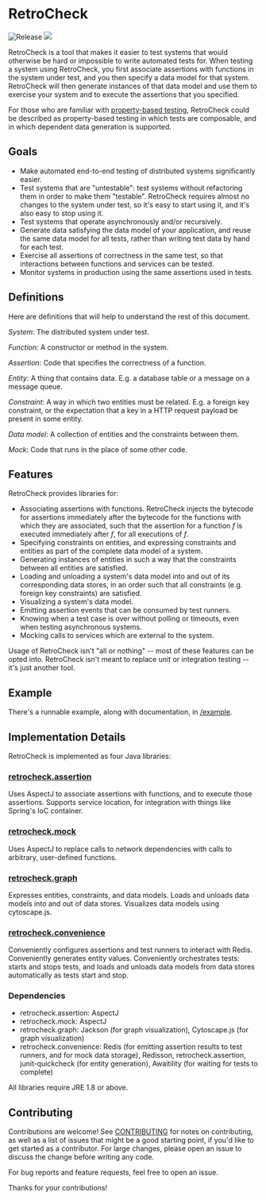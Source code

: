 # RetroCheck

![Release](https://github.com/tomakita/retrocheck/workflows/Release/badge.svg)
[![](https://jitpack.io/v/tomakita/RetroCheck.svg)](https://jitpack.io/#tomakita/RetroCheck)

RetroCheck is a tool that makes it easier to test systems that would otherwise be hard or impossible to write automated tests for.  When testing a system using RetroCheck, you first associate assertions with functions in the system under test, and you then specify a data model for that system.  RetroCheck will then generate instances of that data model and use them to exercise your system and to execute the assertions that you specified.

For those who are familiar with [property-based testing](https://fsharpforfunandprofit.com/posts/property-based-testing/), RetroCheck could be described as property-based testing in which tests are composable, and in which dependent data generation is supported.

## Goals

- Make automated end-to-end testing of distributed systems significantly easier.
- Test systems that are "untestable": test systems without refactoring them in order to make them "testable".  RetroCheck requires almost no changes to the system under test, so it's easy to start using it, and it's also easy to stop using it.
- Test systems that operate asynchronously and/or recursively.
- Generate data satisfying the data model of your application, and reuse the same data model for all tests, rather than writing test data by hand for each test.
- Exercise all assertions of correctness in the same test, so that interactions between functions and services can be tested.
- Monitor systems in production using the same assertions used in tests.

## Definitions

Here are definitions that will help to understand the rest of this document.

*System*: The distributed system under test. 

*Function*: A constructor or method in the system.

*Assertion*: Code that specifies the correctness of a function.

*Entity*: A thing that contains data.  E.g. a database table or a message on a message queue.

*Constraint*: A way in which two entities must be related.  E.g. a foreign key constraint, or the expectation that a key in a HTTP request payload be present in some entity.

*Data model*: A collection of entities and the constraints between them.

*Mock*: Code that runs in the place of some other code.

## Features

RetroCheck provides libraries for:

- Associating assertions with functions.  RetroCheck injects the bytecode for assertions immediately after the bytecode for the functions with which they are associated, such that the assertion for a function *f* is executed immediately after *f*, for all executions of *f*.
- Specifying constraints on entities, and expressing constraints and entities as part of the complete data model of a system.
- Generating instances of entities in such a way that the constraints between all entities are satisfied.
- Loading and unloading a system's data model into and out of its corresponding data stores, in an order such that all constraints (e.g. foreign key constraints) are satisfied.
- Visualizing a system's data model.
- Emitting assertion events that can be consumed by test runners.
- Knowing when a test case is over without polling or timeouts, even when testing asynchronous systems.
- Mocking calls to services which are external to the system.

Usage of RetroCheck isn't "all or nothing" -- most of these features can be opted into.  RetroCheck isn't meant to replace unit or integration testing -- it's just another tool.

## Example

There's a runnable example, along with documentation, in [/example](https://github.com/tomakita/retrocheck/tree/master/example#example).

## Implementation Details

RetroCheck is implemented as four Java libraries:

### [retrocheck.assertion](https://github.com/tomakita/retrocheck/tree/master/src/assertion#retrocheckassertion)

Uses AspectJ to associate assertions with functions, and to execute those assertions.  Supports service location, for integration with things like Spring's IoC container.

### [retrocheck.mock](https://github.com/tomakita/retrocheck/tree/master/src/mock#retrocheckmock)

Uses AspectJ to replace calls to network dependencies with calls to arbitrary, user-defined functions.

### [retrocheck.graph](https://github.com/tomakita/retrocheck/tree/master/src/graph#retrocheckgraph)

Expresses entities, constraints, and data models.  Loads and unloads data models into and out of data stores.  Visualizes data models using cytoscape.js.

### [retrocheck.convenience](https://github.com/tomakita/retrocheck/tree/master/src/convenience#retrocheckconvenience)

Conveniently configures assertions and test runners to interact with Redis.  Conveniently generates entity values.  Conveniently orchestrates tests: starts and stops tests, and loads and unloads data models from data stores automatically as tests start and stop.

### Dependencies

- retrocheck.assertion: AspectJ
- retrocheck.mock: AspectJ
- retrocheck.graph: Jackson (for graph visualization), Cytoscape.js (for graph visualization)
- retrocheck.convenience: Redis (for emitting assertion results to test runners, and for mock data storage), Redisson, retrocheck.assertion, junit-quickcheck (for entity generation), Awaitility (for waiting for tests to complete)

All libraries require JRE 1.8 or above.

## Contributing

Contributions are welcome!  See [CONTRIBUTING](https://github.com/tomakita/retrocheck/blob/master/CONTRIBUTING.md) for notes on contributing, as well as a list of issues that might be a good starting point, if you'd like to get started as a contributor.  For large changes, please open an issue to discuss the change before writing any code.

For bug reports and feature requests, feel free to open an issue.

Thanks for your contributions!